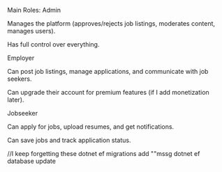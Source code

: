 Main Roles:
Admin 

Manages the platform (approves/rejects job listings, moderates content, manages users).

Has full control over everything.

Employer 

Can post job listings, manage applications, and communicate with job seekers.

Can upgrade their account for premium features (if I add monetization later).

Jobseeker 

Can apply for jobs, upload resumes, and get notifications.

Can save jobs and track application status.

//I keep forgetting these
dotnet ef migrations add ""mssg
dotnet ef database update

